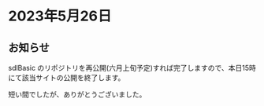 # 2023年5月26日

## お知らせ
sdlBasic のリポジトリを再公開(六月上旬予定)すれば完了しますので、本日15時にて該当サイトの公開を終了します。

短い間でしたが、ありがとうございました。

